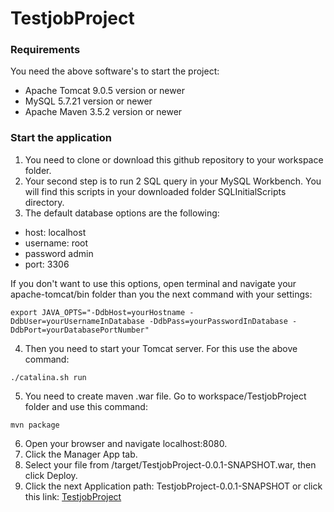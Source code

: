 # TestjobProject

### Requirements
You need the above software's to start the project:
- Apache Tomcat 9.0.5 version or newer
- MySQL 5.7.21 version or newer
- Apache Maven 3.5.2 version or newer


### Start the application

1. You need to clone or download this github repository to your workspace folder.
2. Your second step is to run 2 SQL query in your MySQL Workbench. You will find this scripts in your downloaded folder SQLInitialScripts directory.
3. The default database options are the following:
- host: localhost
- username: root
- password admin
- port: 3306

If you don't want to use this options, open terminal and navigate your apache-tomcat/bin folder than you the next command with your settings:
```
export JAVA_OPTS="-DdbHost=yourHostname -DdbUser=yourUsernameInDatabase -DdbPass=yourPasswordInDatabase -DdbPort=yourDatabasePortNumber"
```

4. Then you need to start your Tomcat server. For this use the above command:
```
./catalina.sh run
```
5. You need to create maven .war file. Go to workspace/TestjobProject folder and use this command:
```
mvn package
```
6. Open your browser and navigate localhost:8080.
7. Click the Manager App tab.
8. Select your file from /target/TestjobProject-0.0.1-SNAPSHOT.war, then click Deploy.
9. Click the next Application path: TestjobProject-0.0.1-SNAPSHOT or click this link: 
[TestjobProject](http://localhost:8080/TestjobProject-0.0.1-SNAPSHOT/)
